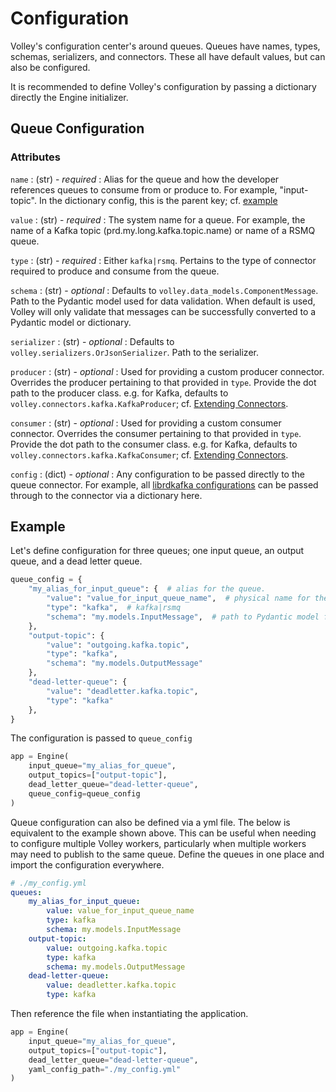 # Configuration

Volley's configuration center's around queues. Queues have names, types, schemas, serializers, and connectors. These all have default values, but can also be configured.

It is recommended to define Volley's configuration by passing a dictionary directly the Engine initializer.

## Queue Configuration

### Attributes

`name`
: (str) - *required* : Alias for the queue and how the developer references queues to consume from or produce to. For example, "input-topic". In the dictionary config, this is the parent key; cf. [example](#example)

`value` 
: (str) - *required* : The system name for a queue. For example, the name of a Kafka topic (prd.my.long.kafka.topic.name) or name of a RSMQ queue.

`type`
: (str) - *required* : Either `kafka|rsmq`. Pertains to the type of connector required to produce and consume from the queue.

`schema`
: (str) - *optional* : Defaults to `volley.data_models.ComponentMessage`. Path to the Pydantic model used for data validation. When default is used, Volley will only validate that messages can be successfully converted to a Pydantic model or dictionary.

`serializer`
: (str) - *optional* : Defaults to `volley.serializers.OrJsonSerializer`. Path to the serializer.

`producer`
: (str) - *optional* : Used for providing a custom producer connector. Overrides the producer pertaining to that provided in `type`. Provide the dot path to the producer class. e.g. for Kafka, defaults to `volley.connectors.kafka.KafkaProducer`; cf. [Extending Connectors](connectors.md#extending-connectors-with-plugins).

`consumer`
: (str) - *optional* : Used for providing a custom consumer connector. Overrides the consumer pertaining to that provided in `type`. Provide the dot path to the consumer class. e.g. for Kafka, defaults to `volley.connectors.kafka.KafkaConsumer`; cf. [Extending Connectors](connectors.md#extending-connectors-with-plugins).

`config`
: (dict) - *optional* : Any configuration to be passed directly to the queue connector. For example, all [librdkafka configurations](https://github.com/edenhill/librdkafka/blob/master/CONFIGURATION.md) can be passed through to the connector via a dictionary here.


## Example

Let's define configuration for three queues; one input queue, an output queue, and a dead letter queue.

```python
queue_config = {
    "my_alias_for_input_queue": {  # alias for the queue.
        "value": "value_for_input_queue_name",  # physical name for the queue
        "type": "kafka",  # kafka|rsmq
        "schema": "my.models.InputMessage",  # path to Pydantic model for validating data to/from the queue
    },
    "output-topic": {
        "value": "outgoing.kafka.topic",
        "type": "kafka",
        "schema": "my.models.OutputMessage"
    },
    "dead-letter-queue": {
        "value": "deadletter.kafka.topic",
        "type": "kafka"
    },
}
```

The configuration is passed to `queue_config`

```python hl_lines="5"
app = Engine(
    input_queue="my_alias_for_queue",
    output_topics=["output-topic"],
    dead_letter_queue="dead-letter-queue",
    queue_config=queue_config
)
```

Queue configuration can also be defined via a yml file. The below is equivalent to the example shown above. This can be useful when needing to configure multiple Volley workers, particularly when multiple workers may need to publish to the same queue. Define the queues in one place and import the configuration everywhere.


```yml
# ./my_config.yml
queues:
    my_alias_for_input_queue:
        value: value_for_input_queue_name
        type: kafka
        schema: my.models.InputMessage
    output-topic:
        value: outgoing.kafka.topic
        type: kafka
        schema: my.models.OutputMessage
    dead-letter-queue:
        value: deadletter.kafka.topic
        type: kafka
```

Then reference the file when instantiating the application.

```python hl_lines="5"
app = Engine(
    input_queue="my_alias_for_queue",
    output_topics=["output-topic"],
    dead_letter_queue="dead-letter-queue",
    yaml_config_path="./my_config.yml"
)
```